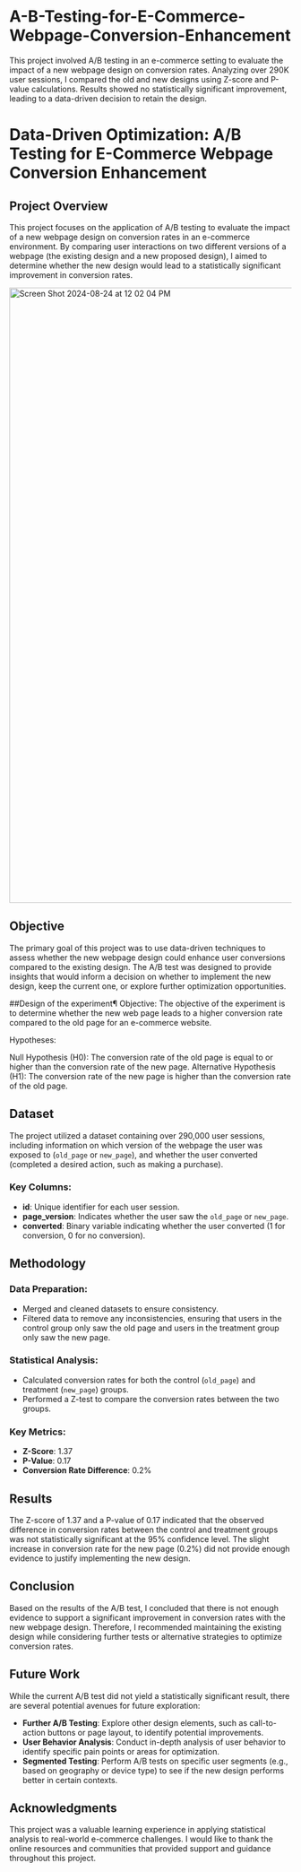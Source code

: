 # A-B-Testing-for-E-Commerce-Webpage-Conversion-Enhancement
This project involved A/B testing in an e-commerce setting to evaluate the impact of a new webpage design on conversion rates. Analyzing over 290K user sessions, I compared the old and new designs using Z-score and P-value calculations. Results showed no statistically significant improvement, leading to a data-driven decision to retain the design.

# Data-Driven Optimization: A/B Testing for E-Commerce Webpage Conversion Enhancement

## Project Overview
This project focuses on the application of A/B testing to evaluate the impact of a new webpage design on conversion rates in an e-commerce environment. By comparing user interactions on two different versions of a webpage (the existing design and a new proposed design), I aimed to determine whether the new design would lead to a statistically significant improvement in conversion rates.

<img width="1098" alt="Screen Shot 2024-08-24 at 12 02 04 PM" src="https://github.com/user-attachments/assets/a9942767-d163-4b93-8f68-a8c62fa4524c">

## Objective
The primary goal of this project was to use data-driven techniques to assess whether the new webpage design could enhance user conversions compared to the existing design. The A/B test was designed to provide insights that would inform a decision on whether to implement the new design, keep the current one, or explore further optimization opportunities.

##Design of the experiment¶
Objective: The objective of the experiment is to determine whether the new web page leads to a higher conversion rate compared to the old page for an e-commerce website.

Hypotheses:

Null Hypothesis (H0): The conversion rate of the old page is equal to or higher than the conversion rate of the new page.
Alternative Hypothesis (H1): The conversion rate of the new page is higher than the conversion rate of the old page.

## Dataset
The project utilized a dataset containing over 290,000 user sessions, including information on which version of the webpage the user was exposed to (`old_page` or `new_page`), and whether the user converted (completed a desired action, such as making a purchase).

### Key Columns:
- **id**: Unique identifier for each user session.
- **page_version**: Indicates whether the user saw the `old_page` or `new_page`.
- **converted**: Binary variable indicating whether the user converted (1 for conversion, 0 for no conversion).

## Methodology

### Data Preparation:
- Merged and cleaned datasets to ensure consistency.
- Filtered data to remove any inconsistencies, ensuring that users in the control group only saw the old page and users in the treatment group only saw the new page.

### Statistical Analysis:
- Calculated conversion rates for both the control (`old_page`) and treatment (`new_page`) groups.
- Performed a Z-test to compare the conversion rates between the two groups.

### Key Metrics:
- **Z-Score**: 1.37
- **P-Value**: 0.17
- **Conversion Rate Difference**: 0.2%

## Results
The Z-score of 1.37 and a P-value of 0.17 indicated that the observed difference in conversion rates between the control and treatment groups was not statistically significant at the 95% confidence level. The slight increase in conversion rate for the new page (0.2%) did not provide enough evidence to justify implementing the new design.

## Conclusion
Based on the results of the A/B test, I concluded that there is not enough evidence to support a significant improvement in conversion rates with the new webpage design. Therefore, I recommended maintaining the existing design while considering further tests or alternative strategies to optimize conversion rates.

## Future Work
While the current A/B test did not yield a statistically significant result, there are several potential avenues for future exploration:
- **Further A/B Testing**: Explore other design elements, such as call-to-action buttons or page layout, to identify potential improvements.
- **User Behavior Analysis**: Conduct in-depth analysis of user behavior to identify specific pain points or areas for optimization.
- **Segmented Testing**: Perform A/B tests on specific user segments (e.g., based on geography or device type) to see if the new design performs better in certain contexts.

## Acknowledgments
This project was a valuable learning experience in applying statistical analysis to real-world e-commerce challenges. I would like to thank the online resources and communities that provided support and guidance throughout this project.

